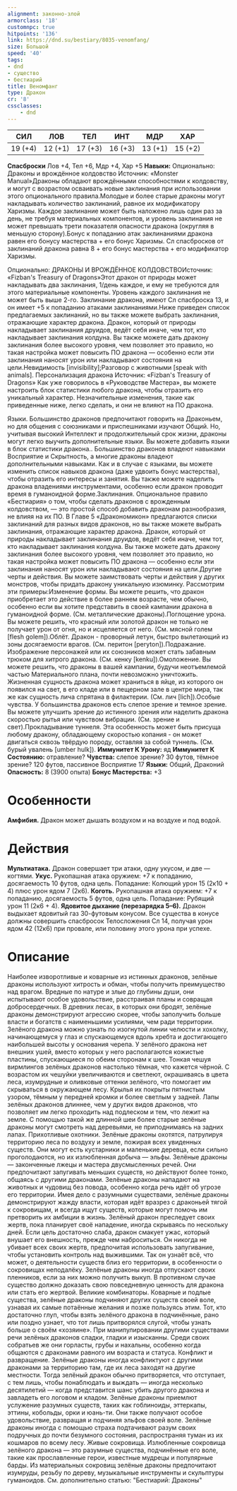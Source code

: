 ```yaml
---
alignment: законно-злой
armorclass: '18'
customnpc: true
hitpoints: '136'
link: https://dnd.su/bestiary/8035-venomfang/
size: Большой
speed: '40'
tags:
- dnd
- существо
- бестиарий
title: Веномфанг
type: Дракон
cr: '8'
cssclasses:
    - dnd
---
```



| СИЛ | ЛОВ | ТЕЛ | ИНТ | МДР | ХАР |
|---|---|---|---|---|---|
| 19 (+4) | 12 (+1) | 17 (+3) | 16 (+3) | 13 (+1) | 15 (+2) |
**Спасброски** Лов +4, Тел +6, Мдр +4, Хар +5
**Навыки:** Опционально: Драконы и врождённое колдовство
Источник: «Monster Manual»Драконы обладают врождёнными способностями к колдовству, и могут с возрастом осваивать новые заклинания при использовании этого опционального правила.Молодые и более старые драконы могут накладывать количество заклинаний, равное их модификатору Харизмы. Каждое заклинание может быть наложено лишь один раз за день, не требуя материальных компонентов, и уровень заклинания не может превышать трети показателя опасности дракона (округляя в меньшую сторону).Бонус к попаданию атак заклинаниями дракона равен его бонусу мастерства + его бонус Харизмы. Сл спасбросков от заклинаний дракона равна 8 + его бонус мастерства + его модификатор Харизмы.

Опционально: ДРАКОНЫ И ВРОЖДЁННОЕ КОЛДОВСТВОИсточник: «Fizban's Treasury of Dragons»Этот дракон от природы может накладывать два заклинания, 1/день каждое, и ему не требуются для этого материальные компоненты. Уровень каждого заклинания не может быть выше 2-го. Заклинание дракона, имеют Сл спасброска 13, и он имеет +5 к попаданию атаками заклинаниями.Ниже приведен список предлагаемых заклинаний, но вы также можете выбрать заклинания, отражающие характер дракона. Дракон, который от природы накладывает заклинания друидов, ведёт себя иначе, чем тот, кто накладывает заклинания колдуна. Вы также можете дать дракону заклинания более высокого уровня, чем позволяет это правило, но такая настройка может повысить ПО дракона — особенно если эти заклинания наносят урон или накладывают состояния на цели.Невидимость [invisibility];Разговор с животными [speak with animals].
Персонализация дракона
Источник: «Fizban's Treasury of Dragons»
Как уже говорилось в «Руководстве Мастера», вы можете настроить блок статистики любого дракона, чтобы отразить его уникальный характер. Незначительные изменения, такие как приведенные ниже, легко сделать, и они не влияют на ПО дракона.

Языки. Большинство драконов предпочитают говорить на Драконьем, но для общения с союзниками и приспешниками изучают Общий. Но, учитывая высокий Интеллект и продолжительный срок жизни, драконы могут легко выучить дополнительные языки. Вы можете добавить языки в блок статистики дракона.. Большинство драконов владеют навыками Восприятие и Скрытность, а многие драконы владеют дополнительными навыками. Как и в случае с языками, вы можете изменить список навыков дракона (даже удвоить бонус мастерства), чтобы отразить его интересы и занятия. Вы также можете наделить дракона владениями инструментами, особенно если дракон проводит время в гуманоидной форме.Заклинания. Опциональное правило «Бестиария» о том, чтобы сделать драконов с врожденным колдовством, — это простой способ добавить драконам разнообразия, не влияя на их ПО. В Главе 5 «Дракономикон» предлагаются списки заклинаний для разных видов драконов, но вы также можете выбрать заклинания, отражающие характер дракона. Дракон, который от природы накладывает заклинания друидов, ведёт себя иначе, чем тот, кто накладывает заклинания колдуна. Вы также можете дать дракону заклинания более высокого уровня, чем позволяет это правило, но такая настройка может повысить ПО дракона — особенно если эти заклинания наносят урон или накладывают состояния на цели.Другие черты и действия. Вы можете заимствовать черты и действия у других монстров, чтобы придать дракону уникальную изюминку. Рассмотрим эти примеры:Изменение формы. Вы можете решить, что дракон приобретает это действие в более раннем возрасте, чем обычно, особенно если вы хотите представить в своей кампании дракона в гуманоидной форме. (См. металлические драконы).Поглощение урона. Вы можете решить, что красный или золотой дракон не только не получает урон от огня, но и исцеляется от него. (См. мясной голем [flesh golem]).Облёт. Дракон - проворный летун, быстро вылетающий из зоны досягаемости врагов. (См. перитон [peryton]).Подражание. Изображение персонажей или их союзников может стать забавным трюком для хитрого дракона. (См. кенку [kenku]).Омоложение. Вы можете решить, что драконы в вашей кампании, будучи неотъемлемой частью Материального плана, почти невозможно уничтожить. Жизненная сущность дракона может храниться в яйце, из которого он появился на свет, в его кладе или в пещерном зале в центре мира, так же как сущность лича спрятана в филактерии. (См. лич [lich]).Особые чувства. У большинства драконов есть слепое зрение и темное зрение. Вы можете улучшить зрение до истинного зрения или наделить дракона скоростью рытья или чувством вибрации. (См. зрение и свет).Прокладывание туннеля.  Эта особенность может быть присуща любому дракону, обладающему скоростью копания - он может двигаться сквозь твёрдую породу, оставляя за собой туннель. (См. бурый увалень [umber hulk]).
**Иммунитет К Урону:** яд
**Иммунитет К Состоянию:** отравление?
**Чувства:** слепое зрение? 30 футов, тёмное зрение? 120 футов, пассивное Восприятие 17
**Языки:** Общий, Драконий
**Опасность:** 8 (3900 опыта)
**Бонус Мастерства:** +3


# Особенности
**Амфибия.** Дракон может дышать воздухом и на воздухе и под водой.


# Действия
**Мультиатака.** Дракон совершает три атаки, одну укусом, и две — когтями.
**Укус.** Рукопашная атака оружием: +7 к попаданию, досягаемость 10 футов, одна цель. Попадание: Колющий урон 15 (2к10 + 4) плюс урон ядом 7 (2к6).
**Коготь.** Рукопашная атака оружием: +7 к попаданию, досягаемость 5 футов, одна цель. Попадание: Рубящий урон 11 (2к6 + 4).
**Ядовитое дыхание (перезарядка 5–6).** Дракон выдыхает ядовитый газ 30-футовым конусом. Все существа в конусе должны совершить спасбросок Телосложения Сл 14, получая урон ядом 42 (12к6) при провале, или половину этого урона при успехе.


# Описание
Наиболее изворотливые и коварные из истинных драконов, зелёные драконы используют хитрость и обман, чтобы получить преимущество над врагом. Вредные по натуре и злые до глубины души, они испытывают особое удовольствие, расстраивая планы и совращая добросердечных. В древних лесах, в которых они бродят, зелёные драконы демонстрируют агрессию скорее, чтобы заполучить больше власти и богатств с наименьшими усилиями, чем ради территории. Зелёного дракона можно узнать по изогнутой линии челюсти и хохолку, начинающемуся у глаз и спускающемуся вдоль хребта и достигающего наибольшей высоты у основания черепа. У зелёного дракона нет внешних ушей, вместо которых у него располагаются кожистые пластины, спускающиеся по обеим сторонам к шее. Тонкая чешуя вирмлингов зелёных драконов настолько тёмная, что кажется чёрной. С возрастом их чешуйки увеличиваются и светлеют, окрашиваясь в цвета леса, изумрудные и оливковые оттенки зелёного, что помогает им скрываться в окружающем лесу. Крылья их покрыты пятнистым узором, тёмным у передней кромки и более светлым у задней. Лапы зелёных драконов длиннее, чем у других видов драконов, что позволяет им легко проходить над подлеском и тем, что лежит на земле. С помощью такой же длинной шеи более старые зелёные драконы могут смотреть над деревьями, не приподнимаясь на задних лапах. Прихотливые охотники. Зелёные драконы охотятся, патрулируя территорию леса по воздуху и земле, пожирая всех увиденных существ. Они могут есть кустарники и маленькие деревца, если сильно проголодаются, но их излюбленная добыча — эльфы. Зелёные драконы — законченные лжецы и мастера двусмысленных речей. Они предпочитают запугивать меньших существ, но действуют более тонко, общаясь с другими драконами. Зелёные драконы нападают на животных и чудовищ без повода, особенно когда речь идёт об угрозе его территории. Имея дело с разумными существами, зелёные драконы демонстрируют жажду власти, которая идёт вразрез с драконьей тягой к сокровищам, и всегда ищут существ, которые могут помочь им претворить их амбиции в жизнь. Зелёный дракон преследует своих жертв, пока планирует своё нападение, иногда скрываясь по нескольку дней. Если цель достаточно слаба, дракон смакует ужас, который внушает его внешность, прежде чем наброситься. Он никогда не убивает всех своих жертв, предпочитая использовать запугивание, чтобы установить контроль над выжившими. Так он узнаёт всё, что может, о деятельности существ близ его территории, в особенности о сокровищах неподалёку. Зелёные драконы иногда отпускают своих пленников, если за них можно получить выкуп. В противном случае существо должно доказать свою повседневную ценность для дракона или стать его жертвой. Великие комбинаторы. Коварные и подлые существа, зелёные драконы подчиняют других существ своей воле, узнавая их самые потаённые желания и позже пользуясь этим. Тот, кто достаточно глуп, чтобы взять зелёного дракона в подчинённые, рано или поздно узнает, что тот лишь притворялся слугой, чтобы узнать больше о своём «хозяине». При манипулировании другими существами речи зелёных драконов сладки, гладки и изысканны. Среди своих собратьев же они горласты, грубы и нахальны, особенно когда общаются с драконами равного им возраста и статуса. Конфликт и развращение. Зелёные драконы иногда конфликтуют с другими драконами за территорию там, где их леса заходят на другие местности. Тогда зелёный дракон обычно притворяется, что отступает, с тем лишь, чтобы понаблюдать и выждать — иногда несколько десятилетий — когда представится шанс убить другого дракона и завладеть его логовом и кладом. Зелёные драконы приемлют услужение разумных существ, таких как гоблиноиды, эттеркапы, эттины, кобольды, орки и юань-ти. Они также получают особое удовольствие, развращая и подчиняя эльфов своей воле. Зелёные драконы иногда с помощью страха подтачивают разум своих подручных до почти безумного состояния, распространяя туман из их кошмаров по всему лесу. Живые сокровища. Излюбленные сокровища зелёного дракона — это разумные существа, подчинённые его воле, такие как прославленные герои, известные мудрецы и популярные барды. Из материальных сокровищ зелёные драконы предпочитают изумруды, резьбу по дереву, музыкальные инструменты и скульптуры гуманоидов. См. дополнительно статью: "Бестиарий: Драконы"